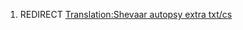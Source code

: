 1.  REDIRECT [Translation:Shevaar autopsy extra
    txt/cs](Translation:Shevaar_autopsy_extra_txt/cs "wikilink")